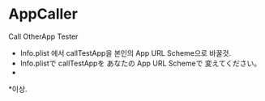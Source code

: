 # AppCaller
Call OtherApp Tester

* Info.plist 에서 callTestApp을 본인의 App URL Scheme으로 바꿀것.
* Info.plistで callTestAppを あなたの App URL Schemeで 変えてください。
*
*이상.